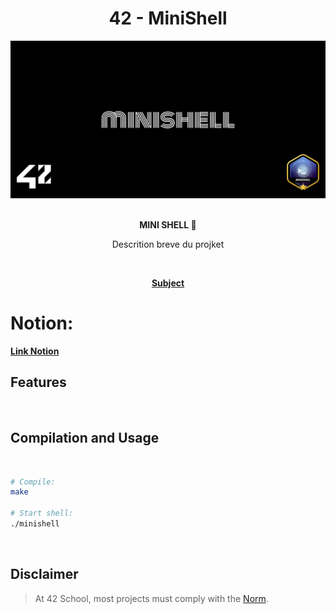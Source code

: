 <div align="center">
<h1>42 - MiniShell</h1>

<img src="subject/cover.png" alt="Covers" width="650" />

</br>
</br>

<strong>MINI SHELL 📡</strong>

<p>Descrition breve du projket</p>

</br>

<p><a href="https://github.com/MathysCogne/42_MiniShell/blob/main/subject/en.subject.pdf"><strong>Subject</strong></a></p>


</div>


# Notion:
<p><a href="https://www.notion.so/mathys-cogne/MINISHELL-15a8a46a9e65808283a7f71b9cf2d3b0"><strong>Link Notion</strong></a></p>

## Features


</div>

</br>

## Compilation and Usage

</br>

```bash
# Compile:
make

# Start shell:
./minishell

```

</br>

## Disclaimer
> At 42 School, most projects must comply with the [Norm](https://github.com/42School/norminette/blob/master/pdf/en.norm.pdf).
